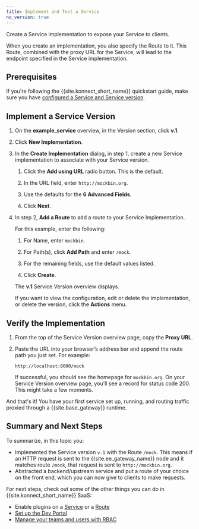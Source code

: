 ```yaml
---
title: Implement and Test a Service
no_version: true
---
```


Create a Service implementation to expose your Service to clients.

When you create an implementation, you also specify the Route to it. This Route,
combined with the proxy URL for the Service, will lead to the endpoint
specified in the Service implementation.

## Prerequisites

If you're following the {{site.konnect_short_name}} quickstart guide,
make sure you have
[configured a Service and Service version](/konnect/getting-started/configure-service).

## Implement a Service Version

1. On the **example_service** overview, in the Version section, click **v.1**.

2. Click **New Implementation**.

3. In the **Create Implementation** dialog, in step 1, create a new Service
implementation to associate with your Service version.

    1. Click the **Add using URL** radio button. This is the default.

    2. In the URL field, enter `http://mockbin.org`.

    3. Use the defaults for the **6 Advanced Fields**.

    4. Click **Next**.

4. In step 2, **Add a Route** to add a route to your Service Implementation.

    For this example, enter the following:

    1. For Name, enter `mockbin`.

    2. For Path(s), click **Add Path** and enter `/mock`.

    3. For the remaining fields, use the default values listed.

    4. Click **Create**.

    The **v.1** Service Version overview displays.

    If you want to view the configuration, edit or delete the implementation,
    or delete the version, click the **Actions** menu.

## Verify the Implementation

1. From the top of the Service Version overview page, copy the **Proxy URL**.

2. Paste the URL into your browser’s address bar and append the route path you
just set. For example:

    ```
    http://localhost:8000/mock
    ```

    If successful, you should see the homepage for `mockbin.org`. On your Service
    Version overview page, you’ll see a record for status code 200. This might
    take a few moments.

And that's it! You have your first service set up, running, and routing
traffic proxied through a {{site.base_gateway}} runtime.

## Summary and Next Steps

To summarize, in this topic you:

* Implemented the Service version `v.1` with the Route `/mock`. This means if an HTTP
request is sent to the {{site.ee_gateway_name}} node and it matches route `/mock`, that
request is sent to `http://mockbin.org`.
* Abstracted a backend/upstream service and put a route of your choice on the
front end, which you can now give to clients to make requests.

For next steps, check out some of the other things you can do in
{{site.konnect_short_name}} SaaS:
* Enable plugins on a [Service](/konnect/service-hub/plugins/enable-service-plugin) or a
[Route](/konnect/service-hub/plugins/enable-route-plugin)
* [Set up the Dev Portal](/konnect/dev-portal/service-documentation)
* [Manage your teams and users with RBAC](/konnect/reference/org-management)
